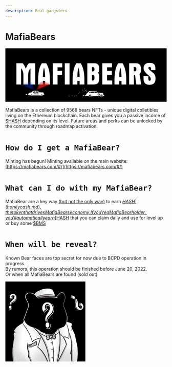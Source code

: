 ```yaml
---
description: Real gangsters
---
```


# MafiaBears

![](../.gitbook/assets/bearmafia_the_pagonya.png)

MafiaBears is a collection of 9568 bears NFTs - unique digital colletibles living on the Ethereum blockchain. Each bear gives you a passive income of [$HASH](honeycash.md) depending on its level. Future areas and perks can be unlocked by the community through roadmap activation.

# `How do I get a MafiaBear?`

Minting has begun! Minting available on the main website: [https://mafiabears.com/#/](https://mafiabears.com/#/)

# `What can I do with my MafiaBear?`

MafiaBear are a key way [(but not the only way)](broken-reference) to earn [$HASH](honeycash.md), the token that drives MafiaBears economy. If you're a MafiaBear holder, you'll automatically earn [$HASH](honeycash.md) that you can claim daily and use for level up or buy some [$BMS](bms.md)

# `When will be reveal?`

Known Bear faces are top secret for now due to BCPD operation in progress. \
By rumors, this operation should be finished before June 20, 2022.\
Or when all MafiaBears are found (sold out)

![prerevealed NFT](<../.gitbook/assets/bearmafia_pre_reveal.png>)
